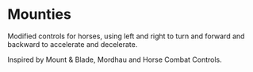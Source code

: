 # Mounties

Modified controls for horses, using left and right to turn and forward and backward to accelerate and decelerate.

Inspired by Mount & Blade, Mordhau and Horse Combat Controls.
